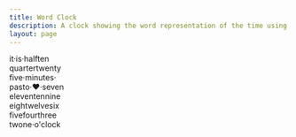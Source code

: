 ```yaml
---
title: Word Clock
description: A clock showing the word representation of the time using CSS and JavaScript.
layout: page
---
```


<div id="clock">
<span class="it">it</span>·<span class="is">is</span>·<span class="half">h<span class="quarter">a</span>lf</span><span class="10from">ten</span><br /> <span class="quarter">quarter</span><span class="20from 25from">twenty</span><br /> <span class="25from 5from">five</span>·<span class="minutes">minutes</span>·<br /> <span class="half past">pas<span class="to">t</span></span><span class="to">o</span>·<span id="sec">♥</span>·<span class="7">seven</span><br /> <span class="11">eleven</span><span class="10">ten</span><span class="9">nine</span><br /> <span class="8">eigh<span class="12">t</span></span><span class="12">welve</span><span class="6">six</span><br /> <span class="5">five</span><span class="4">four</span><span class="3">three</span><br /> <span class="2">tw<span class="1">o</span></span><span class="1">ne</span>·<span class="oclock">o'clock</span>
</div>

<link rel="stylesheet" href="/files/2009/11/word-clock.css" />
<script type="text/javascript" src="https://www.google.com/jsapi"></script>
<script src="/files/2009/11/word-clock.js"></script>
